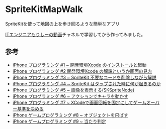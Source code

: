 # SpriteKitMapWalk
SpriteKitを使って地図の上を歩き回るような簡単なアプリ

[ITエンジニアもりしーの動画](https://www.youtube.com/channel/UCsgQtIeFObrixeJIYBCi5VQ)チャネルで学習してから作ってみました。



## 参考

- [iPhone プログラミング #1 ~ 開発環境Xcode のインストールと起動](https://youtu.be/7gEbfQWlEao)
- [iPhone プログラミング #2 開発環境Xcode の解説というか画面の見方](https://youtu.be/lJivue8bn60)
- [iPhone プログラミング #3 ~ SpriteKit 不要なコードを削除しながら解説](https://youtu.be/SUtKere-2vA)
- [iPhone プログラミング #4 ~ SpriteKit はタップされた時に何が起きるのか](https://youtu.be/q6RM0Q6M82M)
- [iPhone プログラミング #5 ~ 画像を表示する(SKSpriteNode)](https://youtu.be/vIWswVb6Qe0)
- [iPhone プログラミング #6 ~ アクションでキャラを動かす](https://youtu.be/PfmKoGwnGWI)
- [iPhone プログラミング #7 ~ XCodeで画面回転を固定にしてゲームオーバー基準を決める](https://youtu.be/9_Efwl0XjEA)
- [iPhone ゲームプログラミング #8 ~ オブジェクトを飛ばす](https://youtu.be/PuEf-KrqAy8)
- [iPhone ゲームプログラミング #9 ~ 当たり判定](https://youtu.be/i3y9GAvc3TI)

